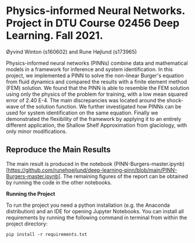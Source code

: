 # Physics-informed Neural Networks. Project in DTU Course 02456 Deep Learning. Fall 2021.
Øyvind Winton (s160602) and Rune Højlund (s173965)

Physics-informed neural networks (PINNs) combine data and mathematical models in a framework for inference and system identification. In this project, we implemented a PINN to solve the non-linear Burger's equation from fluid dynamics and compared the results with a finite element method (FEM) solution. We found that the PINN is able to resemble the FEM solution using only the physics of the problem for training, with a low mean squared error of 2.40 E-4. The main discrepancies was located around the shock-wave of the solution function. We further investigated how PINNs can be used for system identification on the same equation. Finally we demonstrated the flexibility of the framework by applying it to an entirely different application, the Shallow Shelf Approximation from glaciology, with only minor modifications.

## Reproduce the Main Results
The main result is produced in the notebook (PINN-Burgers-master.ipynb)[https://github.com/runehoejlund/deep-learning-pinn/blob/main/PINN-Burgers-master.ipynb]. The remaining figures of the report can be obtained by running the code in the other notebooks. 

**Running the Project**

To run the project you need a python installation (e.g. the Anaconda distribution) and an IDE for opening Jupyter Notebooks. You can install all requirements by running the following command in terminal from within the project directory:
```
pip install -r requirements.txt
```